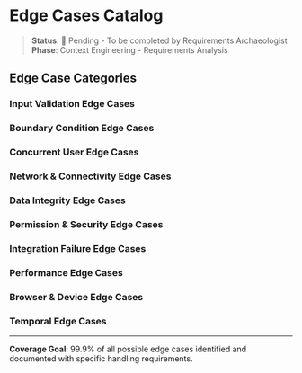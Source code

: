 # Edge Cases Catalog

> **Status**: 🔄 Pending - To be completed by Requirements Archaeologist
> **Phase**: Context Engineering - Requirements Analysis

## Edge Case Categories

### Input Validation Edge Cases
<!-- All possible input validation scenarios -->

### Boundary Condition Edge Cases
<!-- System limits, capacity boundaries, threshold behaviors -->

### Concurrent User Edge Cases
<!-- Multi-user scenarios, race conditions, locking -->

### Network & Connectivity Edge Cases
<!-- Offline scenarios, slow connections, timeouts -->

### Data Integrity Edge Cases
<!-- Corrupt data, missing data, malformed inputs -->

### Permission & Security Edge Cases
<!-- Authorization failures, token expiry, privilege escalation -->

### Integration Failure Edge Cases
<!-- External service failures, API limitations, third-party issues -->

### Performance Edge Cases
<!-- High load scenarios, memory constraints, CPU limitations -->

### Browser & Device Edge Cases
<!-- Different browsers, mobile devices, accessibility -->

### Temporal Edge Cases
<!-- Time zones, daylight saving, scheduling conflicts -->

---
**Coverage Goal**: 99.9% of all possible edge cases identified and documented with specific handling requirements.
